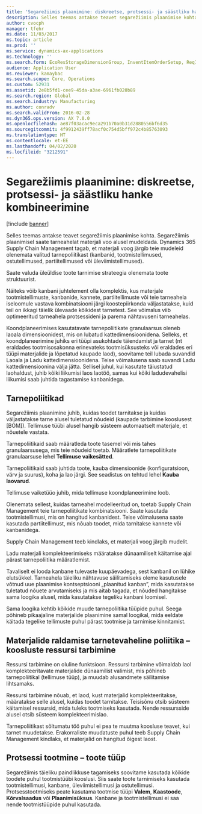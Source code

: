 ```yaml
---
title: 'Segarežiimis plaanimine: diskreetse, protsessi- ja säästliku hanke kombineerimine'
description: Selles teemas antakse teavet segarežiimis plaanimise kohta.
author: cvocph
manager: tfehr
ms.date: 11/03/2017
ms.topic: article
ms.prod: ''
ms.service: dynamics-ax-applications
ms.technology: ''
ms.search.form: EcoResStorageDimensionGroup, InventItemOrderSetup, ReqItemTable
audience: Application User
ms.reviewer: kamaybac
ms.search.scope: Core, Operations
ms.custom: 52931
ms.assetid: 2e8b5fd1-cee9-45da-a3ae-6961fb020b89
ms.search.region: Global
ms.search.industry: Manufacturing
ms.author: conradv
ms.search.validFrom: 2016-02-28
ms.dyn365.ops.version: AX 7.0.0
ms.openlocfilehash: ae87f03acac9eca291b70a0b31d2880556bf6d35
ms.sourcegitcommit: 4f9912439ff78acf0c754d5bff972c4b85763093
ms.translationtype: HT
ms.contentlocale: et-EE
ms.lasthandoff: 04/02/2020
ms.locfileid: "3212591"
---
```

# <a name="mixed-mode-planning---combine-discrete-process-and-lean-sourcing"></a>Segarežiimis plaanimine: diskreetse, protsessi- ja säästliku hanke kombineerimine

[!include [banner](../includes/banner.md)]

Selles teemas antakse teavet segarežiimis plaanimise kohta. Segarežiimis plaanimisel saate tarneahelat materjali voo alusel mudeldada. Dynamics 365 Supply Chain Management tagab, et materjali voog järgib teie mudeleid olenemata valitud tarnepoliitikast (kanbanid, tootmistellimused, ostutellimused, partiitellimused või üleviimistellimused). 

Saate valuda üleüldise toote tarnimise strateegia olenemata toote struktuurist.  

Näiteks võib kanbani juhtelement olla komplektis, kus materjale tootmistellimuste, kanbanide, kannete, partiitellimuste või teie tarneahela iseloomule vastava kombinatsiooni järgi koostepiirkonda väljastatakse, kuid teil on ikkagi täielik ülevaade kõikidest tarnetest. See võimalus viib optimeeritud tarneahela protsessideni ja parema nähtavuseni tarneahelas.  

Koondplaneerimises kasutatavate tarnepoliitikate granulaarsus oleneb laoala dimensioonidest, mis on lubatud kattedimensioonidena. Selleks, et koondplaneerimine juhiks eri tüüpi asukohtade täiendamist ja tarnet (nt eraldades tootmisosakonna erinevateks tootmisüksusteks või eraldades eri tüüpi materjalide ja lõpetatud kaupade laod), soovitame teil lubada suvandid Laoala ja Ladu kattedimensioonidena. Teise võimalusena saab suvandi Ladu kattedimensioonina välja jätta. Sellisel juhul, kui kasutate täiustatud laohaldust, juhib kõiki liikumisi laos laotöö, samas kui kõiki ladudevahelisi liikumisi saab juhtida tagastamise kanbanidega.

## <a name="supply-policies"></a>Tarnepoliitikad
Segarežiimis plaanimine juhib, kuidas toodet tarnitakse ja kuidas väljastatakse tarne alusel tuletatud nõudeid (kaupade tarbimine kooslusest \[BOM\]). Tellimuse tüübi alusel hangib süsteem automaatselt materjale, et nõuetele vastata.  

Tarnepoliitikaid saab määratleda toote tasemel või mis tahes granulaarsusega, mis teie nõudeid toetab. Määratlete tarnepoliitikate granulaarsuse lehel **Tellimuse vaikesätted**.  

Tarnepoliitikaid saab juhtida toote, kauba dimensioonide (konfiguratsioon, värv ja suurus), koha ja lao järgi. See seadistus on tehtud lehel **Kauba laovarud**.  

Tellimuse vaiketüüo juhib, mida tellimuse koondplaneerimine loob.  

Olenemata sellest, kuidas tarneahel modelleeritud on, toetab Supply Chain Management teie tarnepoliitikate kombinatsiooni. Saate kasutada tootmistellimusi, mis on hangitud kanbanidest. Teise võimalusena saate kasutada partiitellimust, mis nõuab toodet, mida tarnitakse kannete või kanbanidega.  

Supply Chain Management teeb kindlaks, et materjali voog järgib mudelit.  

Ladu materjali komplekteerimiseks määratakse dünaamiliselt käitamise ajal pärast tarnepoliitika määratlemist.  

Tavaliselt ei looda kanbane tulevaste kuupäevadega, sest kanbanil on lühike elutsükkel. Tarneahela täieliku nähtavuse säilitamiseks oleme kasutusele võtnud uue plaanimise kontseptsiooni „plaanitud kanban”, mida kasutatakse tuletatud nõuete arvutamiseks ja mis aitab tagada, et nõuded hangitakse sama loogika alusel, mida kasutatakse tegeliku kanbani loomisel.  

Sama loogika kehtib kõikide muude tarnepoliitika tüüpide puhul. Seega põhineb pikaajaline materjalide plaanimine samal loogikal, mida eeldate käitada tegelike tellimuste puhul pärast tootmise ja tarnimise kinnitamist.

## <a name="materials-allocation-cross-supply-policy--resource-consumption-on-boms"></a>Materjalide raldamise tarnetevaheline poliitika – koosluste ressursi tarbimine
Ressursi tarbimine on oluline funktsioon. Ressursi tarbimine võimaldab laol komplekteeritavate materjalide dünaamilist valimist, mis põhineb tarnepoliitikal (tellimuse tüüp), ja muudab alusandmete säilitamise lihtsamaks.  

Ressursi tarbimine nõuab, et laod, kust materjalid komplekteeritakse, määratakse selle alusel, kuidas toodet tarnitakse. Teisisõnu otsib süsteem käitamisel ressursid, mida tuleks tootmiseks kasutada. Nende ressursside alusel otsib süsteem komplekteerimislao.  

Tarnepoliitikast sõltumatu töö puhul ei pea te muutma koosluse teavet, kui tarnet muudetakse. Erakorraliste muudatuste puhul teeb Supply Chain Management kindlaks, et materjalid on hangitud õigest laost.

## <a name="process-manufacturing--the-production-type"></a>Protsessi tootmine – toote tüüp
Segarežiimis täieliku paindlikkuse tagamiseks soovitame kasutada kõikide toodete puhul tootmistüübi kooslusi. Siis saate toote tarnimiseks kasutada tootmistellimusi, kanbane, üleviimistellimusi ja ostutellimusi. Protsesstootmiseks peate kasutama tootmise tüüpi **Valem**, **Kaastoode**, **Kõrvalsaadus** või **Plaanimisüksus**. Kanbane ja tootmistellimusi ei saa nende tootmistüüpide puhul kasutada.



